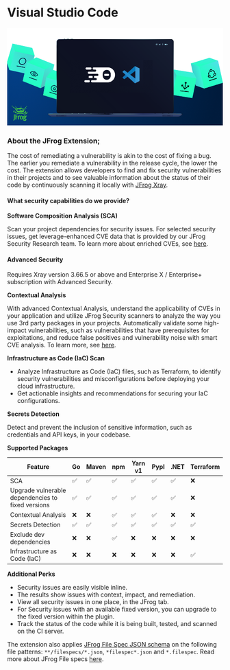 # Visual Studio Code

<img src="../../.gitbook/assets/vscode-header.png" />

### About the JFrog Extension;

The cost of remediating a vulnerability is akin to the cost of fixing a bug. The earlier you remediate a vulnerability in the release cycle, the lower the cost. The extension allows developers to find and fix security vulnerabilities in their projects and to see valuable information about the status of their code by continuously scanning it locally with [JFrog Xray](https://jfrog.com/xray/).&#x20;

#### What security capabilities do we provide?&#x20;

**Software Composition Analysis (SCA)**

Scan your project dependencies for security issues. For selected security issues, get leverage-enhanced CVE data that is provided by our JFrog Security Research team. To learn more about enriched CVEs, see [here](https://jfrog.com/help/r/jfrog-security-documentation/jfrog-security-cve-research-and-enrichment).&#x20;

#### Advanced Security&#x20;

Requires Xray version 3.66.5 or above and Enterprise X / Enterprise+ subscription with Advanced Security.&#x20;

**Contextual Analysis**&#x20;

With advanced Contextual Analysis, understand the applicability of CVEs in your application and utilize JFrog Security scanners to analyze the way you use 3rd party packages in your projects. Automatically validate some high-impact vulnerabilities, such as vulnerabilities that have prerequisites for exploitations, and reduce false positives and vulnerability noise with smart CVE analysis. To learn more, see [here](https://jfrog.com/help/r/jfrog-security-documentation/vulnerability-contextual-analysis).&#x20;

**Infrastructure as Code (IaC) Scan**&#x20;

* Analyze Infrastructure as Code (IaC) files, such as Terraform, to identify security vulnerabilities and misconfigurations before deploying your cloud infrastructure.
* Get actionable insights and recommendations for securing your IaC configurations.&#x20;

**Secrets Detection**&#x20;

Detect and prevent the inclusion of sensitive information, such as credentials and API keys, in your codebase.&#x20;

**Supported Packages**

| Feature                                           | Go | Maven | npm | Yarn v1 | PypI | .NET | Terraform |
| ------------------------------------------------- | -- | ----- | --- | ------- | ---- | ---- | --------- |
| SCA                                               | ✅  | ✅     | ✅   | ✅       | ✅    | ✅    | ❌         |
| Upgrade vulnerable dependencies to fixed versions | ✅  | ✅     | ✅   | ✅       | ✅    | ✅    | ❌         |
| Contextual Analysis                               | ❌  | ❌     | ✅   | ✅       | ✅    | ❌    | ❌         |
| Secrets Detection                                 | ✅  | ✅     | ✅   | ✅       | ✅    | ✅    | ✅         |
| Exclude dev dependencies                          | ❌  | ❌     | ✅   | ❌       | ❌    | ❌    | ❌         |
| Infrastructure as Code (IaC)                      | ❌  | ❌     | ❌   | ❌       | ❌    | ❌    | ✅         |

**Additional Perks**

* Security issues are easily visible inline.
* The results show issues with context, impact, and remediation.
* View all security issues in one place, in the JFrog tab.
* For Security issues with an available fixed version, you can upgrade to the fixed version within the plugin.
* Track the status of the code while it is being built, tested, and scanned on the CI server.

The extension also applies [JFrog File Spec JSON schema](https://raw.githubusercontent.com/jfrog/jfrog-cli/master/schema/filespec-schema.json) on the following file patterns: `**/filespecs/*.json`, `*filespec*.json` and `*.filespec`. Read more about JFrog File specs [here](https://www.jfrog.com/confluence/display/JFROG/FileSpec).
